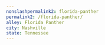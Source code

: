 ```yaml
---
﻿nonslashpermalink2: florida-panther
permalink2: /florida-panther/
alley: Florida Panther
city: Nashville
state: Tennessee
---
```

